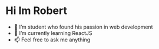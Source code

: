 <h1>Hi Im Robert</h1>

- 👀 I’m student who found his passion in web development
- 🌱 I’m currently learning ReactJS
- 📫 Feel free to ask me anything

<!---
robo311/robo311 is a ✨ special ✨ repository because its `README.md` (this file) appears on your GitHub profile.
You can click the Preview link to take a look at your changes.
--->
